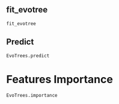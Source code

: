 
## fit_evotree

```@docs
fit_evotree
```

## Predict

```@docs
EvoTrees.predict
```

# Features Importance
```@docs
EvoTrees.importance
```
